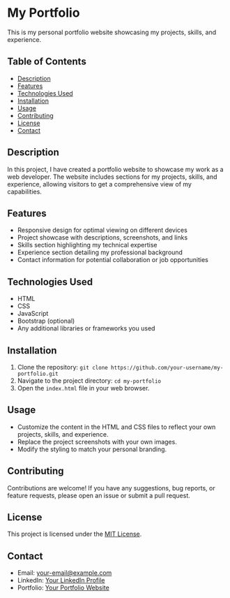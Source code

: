 # My Portfolio

This is my personal portfolio website showcasing my projects, skills, and experience.

## Table of Contents

- [Description](#description)
- [Features](#features)
- [Technologies Used](#technologies-used)
- [Installation](#installation)
- [Usage](#usage)
- [Contributing](#contributing)
- [License](#license)
- [Contact](#contact)

## Description

In this project, I have created a portfolio website to showcase my work as a web developer. The website includes sections for my projects, skills, and experience, allowing visitors to get a comprehensive view of my capabilities.

## Features

- Responsive design for optimal viewing on different devices
- Project showcase with descriptions, screenshots, and links
- Skills section highlighting my technical expertise
- Experience section detailing my professional background
- Contact information for potential collaboration or job opportunities

## Technologies Used

- HTML
- CSS
- JavaScript
- Bootstrap (optional)
- Any additional libraries or frameworks you used

## Installation

1. Clone the repository: `git clone https://github.com/your-username/my-portfolio.git`
2. Navigate to the project directory: `cd my-portfolio`
3. Open the `index.html` file in your web browser.

## Usage

- Customize the content in the HTML and CSS files to reflect your own projects, skills, and experience.
- Replace the project screenshots with your own images.
- Modify the styling to match your personal branding.

## Contributing

Contributions are welcome! If you have any suggestions, bug reports, or feature requests, please open an issue or submit a pull request.

## License

This project is licensed under the [MIT License](LICENSE).

## Contact

- Email: your-email@example.com
- LinkedIn: [Your LinkedIn Profile](https://www.linkedin.com/in/your-profile)
- Portfolio: [Your Portfolio Website](https://www.your-portfolio.com)